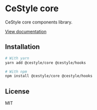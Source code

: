 # CeStyle core

CeStyle core components library.

[View documentation](https://cestyle.dev/)

## Installation

```sh
# With yarn
yarn add @cestyle/core @cestyle/hooks

# With npm
npm install @cestyle/core @cestyle/hooks
```

## License

MIT
